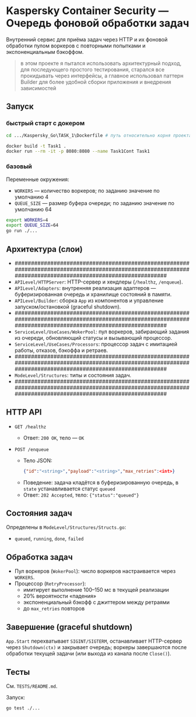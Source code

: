 # Kaspersky Container Security — Очередь фоновой обработки задач

Внутренний сервис для приёма задач через HTTP и их фоновой обработки пулом воркеров с повторными попытками и экспоненциальным бэкоффом.

> в этом проекте я пытался использовать архитектурный подход, для последующего простого тестирования, старался все прокидывать через интерфейсы, а главное использовал паттерн Builder для более удобной сборки приложения и внедрения зависимостей

## Запуск

### быстрый старт с докером

```bash
cd .../Kaspersky_Go\TASK_1\Dockerfile # путь относительно корня проекта

docker build -t Task1 .
docker run --rm -it -p 8080:8080 --name Task1Cont Task1

```


### базовый

Переменные окружения:
- `WORKERS` — количество воркеров; по заданию значение по умолчанию 4
- `QUEUE_SIZE` — размер буфера очереди; по заданию значение по умолчанию 64

```bash
export WORKERS=4
export QUEUE_SIZE=64
go run ./...
```


## Архитектура (слои)
- ###########################################################################################################################################################
- `APILevel/HTTPServer`: HTTP-сервер и хендлеры (`/healthz`, `/enqueue`).
- `APILevel/Adapters`: внутренняя реализация адаптеров — буферизированная очередь и хранилище состояний в памяти.
- `APILevel/Builder`: сборка `App` из компонентов и управление запуском/остановкой (graceful shutdown).
- ###########################################################################################################################################################
- `ServiceLevel/UseCases/WokerPool`: пул воркеров, забирающий задания из очереди, обновляющий статусы и вызывающий процессор.
- `ServiceLevel/UseCases/Processors`: процессор задач с имитацией работы, отказов, бэкоффа и ретраев.
- ###########################################################################################################################################################
- `ModeLevel/Structures`: типы и состояния задач.
- ###########################################################################################################################################################



## HTTP API

- `GET /healthz`
  - Ответ: `200 OK`, тело — `OK`

- `POST /enqueue`
  - Тело JSON:
    ```json
    {"id":"<string>","payload":"<string>","max_retries":<int>}
    ```
  - Поведение: задача кладётся в буферизированную очередь, в `state` устанавливается статус `queued`
  - Ответ: `202 Accepted`, тело: `{"status":"queued"}`

## Состояния задач

Определены в `ModeLevel/Structures/Structs.go`:
- `queued`, `running`, `done`, `failed`

## Обработка задач

- Пул воркеров (`WokerPool`): число воркеров настраивается через `WORKERS`.
- Процессор (`RetryProcessor`):
  - имитирует выполнение 100–150 мс в текущей реализации
  - 20% вероятности «падения»
  - экспоненциальный бэкофф c джиттером между ретраями
  - до `max_retries` повторов

## Завершение (graceful shutdown)

`App.Start` перехватывает `SIGINT/SIGTERM`, останавливает HTTP-сервер через `Shutdown(ctx)` и закрывает очередь; воркеры завершаются после обработки текущей задачи (или выхода из канала после `Close()`).

## Тесты

См. `TESTS/README.md`.

Запуск:
```bash
go test ./...
```
